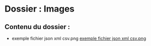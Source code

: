# Dossier : Images
 
 ## Contenu du dossier : 
- exemple fichier json xml csv.png [exemple fichier json xml csv.png](./exemple_fichier_json_xml_csv.png)
